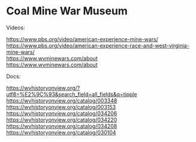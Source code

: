 # Coal Mine War Museum




Videos:

https://www.pbs.org/video/american-experience-mine-wars/ <br>
https://www.pbs.org/video/american-experience-race-and-west-virginia-mine-wars/ <br>
https://www.wvminewars.com/about <br>
https://www.wvminewars.com/about <br>


Docs:

https://wvhistoryonview.org/?utf8=%E2%9C%93&search_field=all_fields&q=tipple <br>
https://wvhistoryonview.org/catalog/003348 <br>
https://wvhistoryonview.org/catalog/003153 <br>
https://wvhistoryonview.org/catalog/034206 <br>
https://wvhistoryonview.org/catalog/034220 <br>
https://wvhistoryonview.org/catalog/034208 <br>
https://wvhistoryonview.org/catalog/030104 <br>
